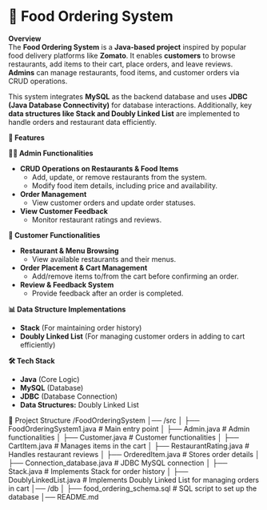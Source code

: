# 🍔 Food Ordering System  

**Overview**  
The **Food Ordering System** is a **Java-based project** inspired by popular food delivery platforms like **Zomato**. It enables **customers** to browse restaurants, 
add items to their cart, place orders, and leave reviews. **Admins** can manage restaurants, food items, and customer orders via CRUD operations.  

This system integrates **MySQL** as the backend database and uses **JDBC (Java Database Connectivity)** for database interactions. Additionally, key 
**data structures like Stack and Doubly Linked List** are implemented to handle orders and restaurant data efficiently.

**🚀 Features**  

**👨‍💼 Admin Functionalities**  
- **CRUD Operations on Restaurants & Food Items**  
  - Add, update, or remove restaurants from the system.  
  - Modify food item details, including price and availability.  
- **Order Management**  
  - View customer orders and update order statuses.  
- **View Customer Feedback**  
  - Monitor restaurant ratings and reviews.  

**🛒 Customer Functionalities**  
- **Restaurant & Menu Browsing**  
  - View available restaurants and their menus.  
- **Order Placement & Cart Management**  
  - Add/remove items to/from the cart before confirming an order.  
- **Review & Feedback System**  
  - Provide feedback after an order is completed.  

**📊 Data Structure Implementations**  
- **Stack** (For maintaining order history)  
- **Doubly Linked List** (For managing customer orders in adding to cart efficiently)  

**🛠 Tech Stack**  
- **Java** (Core Logic)  
- **MySQL** (Database)  
- **JDBC** (Database Connection)  
- **Data Structures:** Doubly Linked List  


📂 Project Structure
/FoodOrderingSystem
│── /src
│   ├── FoodOrderingSystem1.java    # Main entry point
│   ├── Admin.java                  # Admin functionalities
│   ├── Customer.java                # Customer functionalities
│   ├── CartItem.java                # Manages items in the cart
│   ├── RestaurantRating.java        # Handles restaurant reviews
│   ├── OrderedItem.java             # Stores order details
│   ├── Connection_database.java     # JDBC MySQL connection
│   ├── Stack.java                   # Implements Stack for order history
│   ├── DoublyLinkedList.java        # Implements Doubly Linked List for managing orders in cart
│── /db
│   ├── food_ordering_schema.sql     # SQL script to set up the database
│── README.md
